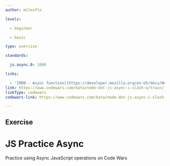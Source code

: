 ```yaml
---
author: milesflo

levels:

  - beginner

  - basic

type: exercise

standards:

  js.async.0: 1000

links:

  - '[MDN - Async function](https://developer.mozilla.org/en-US/docs/Web/JavaScript/Reference/Statements/async_function)'
link: https://www.codewars.com/kata/node-dot-js-async-i-slash-o/train/javascript
linkType: codewars
codewars-link: https://www.codewars.com/kata/node-dot-js-async-i-slash-o/train/javascript

---
```

## Exercise
# JS Practice Async

Practice using Async JavaScript operations on Code Wars
